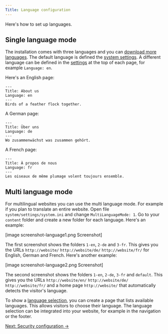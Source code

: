 ```yaml
---
Title: Language configuration
---
```

Here's how to set up languages.

## Single language mode

The installation comes with three languages and you can [download more languages](https://github.com/datenstrom/yellow-extensions/tree/master/languages). The default language is defined the [system settings](adjusting-system#system-settings). A different language can be defined in the [settings](markdown-cheat-sheet#settings) at the top of each page, for example `Language: en`.

Here's an English page:

```
---
Title: About us
Language: en
---
Birds of a feather flock together.
```

A German page:

```
---
Title: Über uns
Language: de
---
Wo zusammenwächst was zusammen gehört.
```

A French page:

```
---
Title: À propos de nous
Language: fr
---
Les oiseaux de même plumage volent toujours ensemble.
```

## Multi language mode

For multilingual websites you can use the multi language mode. For example if you plan to translate an entire website. Open file `system/settings/system.ini` and change `MultiLanguageMode: 1`. Go to your `content` folder and create a new folder for each language. Here's an example:

[image screenshot-language1.png Screenshot]

The first screenshot shows the folders `1-en`, `2-de` and `3-fr`. This gives you the URLs `http://website/` `http://website/de/` `http://website/fr/` for English, German and French. Here's another example:

[image screenshot-language2.png Screenshot]

The second screenshot shows the folders `1-en`, `2-de`, `3-fr` and `default`. This gives you the URLs `http://website/en/` `http://website/de/` `http://website/fr/` and a home page `http://website/` that automatically detects the visitor's language. 

To show a [language selection](/language/), you can create a page that lists available languages. This allows visitors to choose their language. The language selection can be integrated into your website, for example in the navigation or the footer.

[Next: Security configuration →](security-configuration)